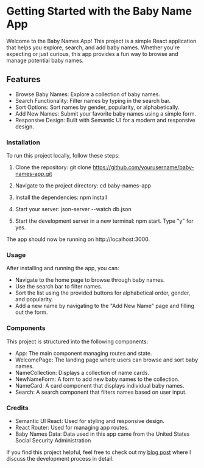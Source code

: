 # Getting Started with the Baby Name App

Welcome to the Baby Names App! This project is a simple React application that helps you explore, search, and add baby names. Whether you're expecting or just curious, this app provides a fun way to browse and manage potential baby names.

## Features

- Browse Baby Names: Explore a collection of baby names.
- Search Functionality: Filter names by typing in the search bar.
- Sort Options: Sort names by gender, popularity, or alphabetically.
- Add New Names: Submit your favorite baby names using a simple form.
- Responsive Design: Built with Semantic UI for a modern and responsive design.

### Installation

To run this project locally, follow these steps:

1. Clone the repository: git clone https://github.com/yourusername/baby-names-app.git

2. Navigate to the project directory: cd baby-names-app

3. Install the dependencies: npm install

4. Start your server: json-server --watch db.json

5. Start the development server in a new terminal: npm start. Type "y" for yes.

The app should now be running on http://localhost:3000.

### Usage

After installing and running the app, you can:

- Navigate to the home page to browse through baby names.
- Use the search bar to filter names.
- Sort the list using the provided buttons for alphabetical order, gender, and popularity.
- Add a new name by navigating to the "Add New Name" page and filling out the form.

### Components

This project is structured into the following components:

- App: The main component managing routes and state.
- WelcomePage: The landing page where users can browse and sort baby names.
- NameCollection: Displays a collection of name cards.
- NewNameForm: A form to add new baby names to the collection.
- NameCard: A card component that displays individual baby names.
- Search: A search component that filters names based on user input.

### Credits

- Semantic UI React: Used for styling and responsive design.
- React Router: Used for managing app routes.
- Baby Names Data: Data used in this app came from the United States Social Security Administration

If you find this project helpful, feel free to check out my [blog post](https://medium.com/@hayleysanchez/understanding-the-difference-between-filter-and-map-in-react-an-example-from-the-baby-names-app-c4a4700aa71e) where I discuss the development process in detail.
